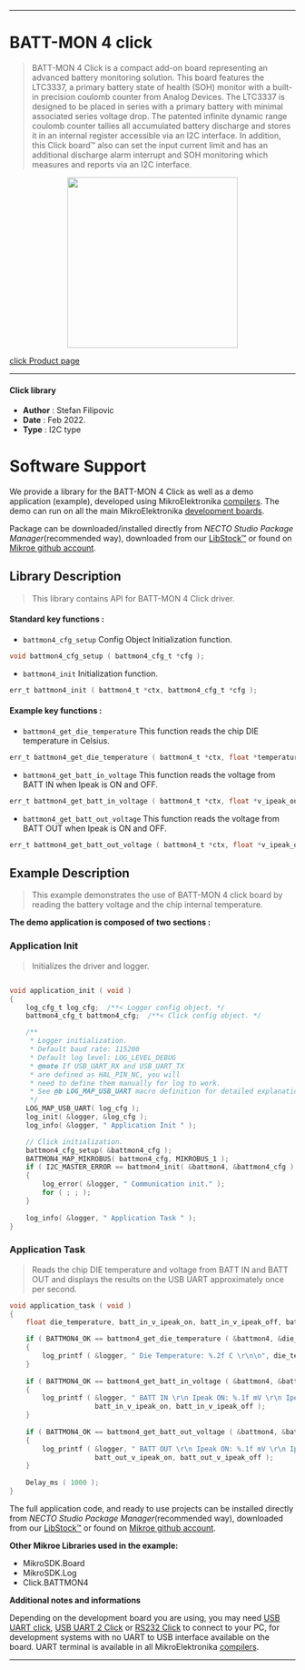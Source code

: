 
---
# BATT-MON 4 click

> BATT-MON 4 Click is a compact add-on board representing an advanced battery monitoring solution. This board features the LTC3337, a primary battery state of health (SOH) monitor with a built-in precision coulomb counter from Analog Devices. The LTC3337 is designed to be placed in series with a primary battery with minimal associated series voltage drop. The patented infinite dynamic range coulomb counter tallies all accumulated battery discharge and stores it in an internal register accessible via an I2C interface. In addition, this Click board™ also can set the input current limit and has an additional discharge alarm interrupt and SOH monitoring which measures and reports via an I2C interface.

<p align="center">
  <img src="https://download.mikroe.com/images/click_for_ide/battmon4_click.png" height=300px>
</p>

[click Product page](https://www.mikroe.com/batt-mon-4-click)

---


#### Click library

- **Author**        : Stefan Filipovic
- **Date**          : Feb 2022.
- **Type**          : I2C type


# Software Support

We provide a library for the BATT-MON 4 Click
as well as a demo application (example), developed using MikroElektronika
[compilers](https://www.mikroe.com/necto-studio).
The demo can run on all the main MikroElektronika [development boards](https://www.mikroe.com/development-boards).

Package can be downloaded/installed directly from *NECTO Studio Package Manager*(recommended way), downloaded from our [LibStock&trade;](https://libstock.mikroe.com) or found on [Mikroe github account](https://github.com/MikroElektronika/mikrosdk_click_v2/tree/master/clicks).

## Library Description

> This library contains API for BATT-MON 4 Click driver.

#### Standard key functions :

- `battmon4_cfg_setup` Config Object Initialization function.
```c
void battmon4_cfg_setup ( battmon4_cfg_t *cfg );
```

- `battmon4_init` Initialization function.
```c
err_t battmon4_init ( battmon4_t *ctx, battmon4_cfg_t *cfg );
```

#### Example key functions :

- `battmon4_get_die_temperature` This function reads the chip DIE temperature in Celsius.
```c
err_t battmon4_get_die_temperature ( battmon4_t *ctx, float *temperature );
```

- `battmon4_get_batt_in_voltage` This function reads the voltage from BATT IN when Ipeak is ON and OFF.
```c
err_t battmon4_get_batt_in_voltage ( battmon4_t *ctx, float *v_ipeak_on, float *v_ipeak_off );
```

- `battmon4_get_batt_out_voltage` This function reads the voltage from BATT OUT when Ipeak is ON and OFF.
```c
err_t battmon4_get_batt_out_voltage ( battmon4_t *ctx, float *v_ipeak_on, float *v_ipeak_off );
```

## Example Description

> This example demonstrates the use of BATT-MON 4 click board by reading the battery voltage and the chip internal temperature.

**The demo application is composed of two sections :**

### Application Init

> Initializes the driver and logger.

```c

void application_init ( void )
{
    log_cfg_t log_cfg;  /**< Logger config object. */
    battmon4_cfg_t battmon4_cfg;  /**< Click config object. */

    /** 
     * Logger initialization.
     * Default baud rate: 115200
     * Default log level: LOG_LEVEL_DEBUG
     * @note If USB_UART_RX and USB_UART_TX 
     * are defined as HAL_PIN_NC, you will 
     * need to define them manually for log to work. 
     * See @b LOG_MAP_USB_UART macro definition for detailed explanation.
     */
    LOG_MAP_USB_UART( log_cfg );
    log_init( &logger, &log_cfg );
    log_info( &logger, " Application Init " );

    // Click initialization.
    battmon4_cfg_setup( &battmon4_cfg );
    BATTMON4_MAP_MIKROBUS( battmon4_cfg, MIKROBUS_1 );
    if ( I2C_MASTER_ERROR == battmon4_init( &battmon4, &battmon4_cfg ) ) 
    {
        log_error( &logger, " Communication init." );
        for ( ; ; );
    }
    
    log_info( &logger, " Application Task " );
}

```

### Application Task

> Reads the chip DIE temperature and voltage from BATT IN and BATT OUT and displays the results on the USB UART approximately once per second.

```c
void application_task ( void )
{
    float die_temperature, batt_in_v_ipeak_on, batt_in_v_ipeak_off, batt_out_v_ipeak_on, batt_out_v_ipeak_off;

    if ( BATTMON4_OK == battmon4_get_die_temperature ( &battmon4, &die_temperature ) )
    {
        log_printf ( &logger, " Die Temperature: %.2f C \r\n\n", die_temperature );
    }
    
    if ( BATTMON4_OK == battmon4_get_batt_in_voltage ( &battmon4, &batt_in_v_ipeak_on, &batt_in_v_ipeak_off ) )
    {
        log_printf ( &logger, " BATT IN \r\n Ipeak ON: %.1f mV \r\n Ipeak OFF: %.1f mV \r\n\n", 
                     batt_in_v_ipeak_on, batt_in_v_ipeak_off );
    }
    
    if ( BATTMON4_OK == battmon4_get_batt_out_voltage ( &battmon4, &batt_out_v_ipeak_on, &batt_out_v_ipeak_off ) )
    {
        log_printf ( &logger, " BATT OUT \r\n Ipeak ON: %.1f mV \r\n Ipeak OFF: %.1f mV \r\n\n", 
                     batt_out_v_ipeak_on, batt_out_v_ipeak_off );
    }
    
    Delay_ms ( 1000 );
}
```

The full application code, and ready to use projects can be installed directly from *NECTO Studio Package Manager*(recommended way), downloaded from our [LibStock&trade;](https://libstock.mikroe.com) or found on [Mikroe github account](https://github.com/MikroElektronika/mikrosdk_click_v2/tree/master/clicks).

**Other Mikroe Libraries used in the example:**

- MikroSDK.Board
- MikroSDK.Log
- Click.BATTMON4

**Additional notes and informations**

Depending on the development board you are using, you may need
[USB UART click](https://www.mikroe.com/usb-uart-click),
[USB UART 2 Click](https://www.mikroe.com/usb-uart-2-click) or
[RS232 Click](https://www.mikroe.com/rs232-click) to connect to your PC, for
development systems with no UART to USB interface available on the board. UART
terminal is available in all MikroElektronika
[compilers](https://shop.mikroe.com/compilers).

---
